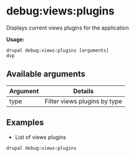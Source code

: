 # debug:views:plugins
Displays current views plugins for the application

**Usage:**
```
drupal debug:views:plugins [arguments]
dvp
```

## Available arguments
Argument | Details
---------|-------------
type | Filter views plugins by type

## Examples
* List of views plugins
```
drupal debug:views:plugins
```
